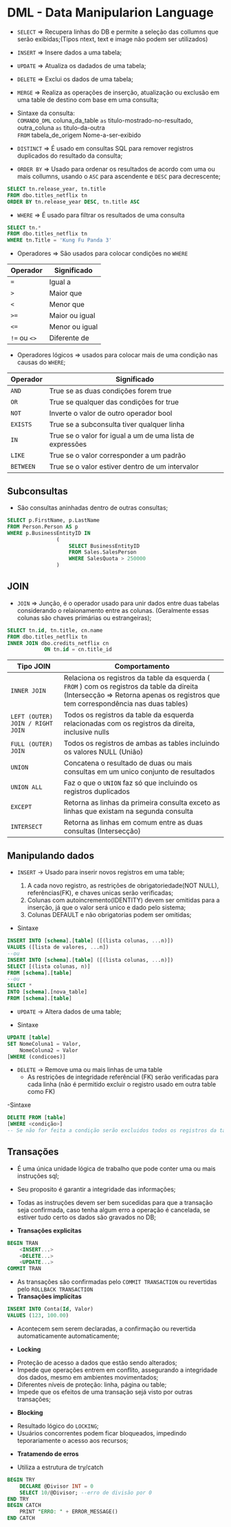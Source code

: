 # DML - Data Manipularion Language

- `SELECT` => Recupera linhas do DB e permite a seleção das collumns que serão exibidas;(Tipos ntext, text e image não podem ser utilizados)
- `INSERT` => Insere dados a uma tabela;
- `UPDATE` => Atualiza os dadados de uma tabela;
- `DELETE` => Exclui os dados de uma tabela;
- `MERGE` => Realiza as operações de inserção, atualização ou exclusão em uma table de destino com base em uma consulta;  
- Sintaxe da consulta:  
`COMANDO_DML` coluna_da_table `as` titulo-mostrado-no-resultado,  
                outra_coluna `as` titulo-da-outra  
`FROM` tabela_de_origem Nome-a-ser-exibido

- `DISTINCT` => É usado em consultas SQL para remover registros duplicados do resultado da consulta;
- `ORDER BY` => Usado para ordenar os resultados de acordo com uma ou mais collumns, usando o `ASC` para ascendente e `DESC` para decrescente;

~~~SQL
SELECT tn.release_year, tn.title
FROM dbo.titles_netflix tn
ORDER BY tn.release_year DESC, tn.title ASC
~~~

- `WHERE` => É usado para filtrar os resultados de uma consulta

~~~SQL
SELECT tn.*
FROM dbo.titles_netflix tn
WHERE tn.Title = 'Kung Fu Panda 3'
~~~

- Operadores => São usados para colocar condições no `WHERE`

| Operador | Significado |
| --- | --- |
| `=` | Igual a |
| `>` | Maior que |
| `<` | Menor que |
| `>=` | Maior ou igual |
| `<=` | Menor ou igual |
| `!=` ou `<>` | Diferente de |

- Operadores lógicos => usados para colocar mais de uma condição nas causas do `WHERE`;

| Operador | Significado |
| --- | --- |
| `AND` | True se as duas condições forem true |
| `OR` | True se qualquer das condições for true |
| `NOT` | Inverte o valor de outro operador bool |
| `EXISTS` | True se a subconsulta tiver qualquer linha |
| `IN` | True se o valor for igual a um de uma lista de expressões |
| `LIKE` | True se o valor corresponder a um padrão |
| `BETWEEN` | True se o valor estiver dentro de um intervalor |

## Subconsultas

- São consultas aninhadas dentro de outras consultas;

~~~SQL
SELECT p.FirstName, p.LastName
FROM Person.Person AS p
WHERE p.BusinessEntityID IN
                (
                    SELECT BusinessEntityID
                    FROM Sales.SalesPerson
                    WHERE SalesQuota > 250000
                )
~~~

## JOIN

- `JOIN` => Junção, é o operador usado para unir dados entre duas tabelas considerando o relaionamento entre as colunas. (Geralmente essas colunas são chaves primárias ou estrangeiras);

~~~SQL
SELECT tn.id, tn.title, cn.name
FROM dbo.titles_netflix tn
INNER JOIN dbo.credits_netflix cn
            ON tn.id = cn.title_id
~~~

| Tipo JOIN | Comportamento |
| --- | --- |
| `INNER JOIN` | Relaciona os registros da table da esquerda ( `FROM` ) com os registros da table da direita (Intersecção => Retorna apenas os registros que tem correspondência nas duas tables)  |
| `LEFT (OUTER) JOIN / RIGHT JOIN` | Todos os registros da table da esquerda relacionadas com os registros da direita, inclusive nulls |
| `FULL (OUTER) JOIN` | Todos os registros de ambas as tables incluindo os valores NULL (União) |
| `UNION` | Concatena o resultado de duas ou mais consultas em um unico conjunto de resultados |
| `UNION ALL` | Faz o que o `UNION` faz só que incluindo os registros duplicados |
| `EXCEPT` | Retorna as linhas da primeira consulta exceto as linhas que existam na segunda consulta|
| `INTERSECT` | Retorna as linhas em comum entre as duas consultas (Intersecção) |

## Manipulando dados

 - `INSERT` -> Usado para inserir novos registros em uma table;
    1. A cada novo registro, as restrições de obrigatoriedade(NOT NULL), referências(FK), e chaves unicas serão verificadas;
    2. Colunas com autoincremento(IDENTITY) devem ser omitidas para a inserção, já que o valor será unico e dado pelo sistema;
    3. Colunas DEFAULT e não obrigatorias podem ser omitidas;

- Sintaxe
~~~SQL
INSERT INTO [schema].[table] ([(lista colunas, ...n)])
VALUES ([lista de valores, ...n])
--ou
INSERT INTO [schema].[table] ([(lista colunas, ...n)])
SELECT [(lista colunas, n)]
FROM [schema].[table]
--ou
SELECT *
INTO [schema].[nova_table]
FROM [schema].[table]
~~~

- `UPDATE` -> Altera dados de uma table;

- Sintaxe
~~~SQL
UPDATE [table]
SET NomeColuna1 = Valor,
    NomeColuna2 = Valor
[WHERE (condicoes)]
~~~

- `DELETE` -> Remove uma ou mais linhas de uma table
    - As restrições de integridade referêncial (FK) serão verificadas para cada linha (não é permitido excluir o registro usado em outra table como FK)

-Sintaxe
~~~SQL
DELETE FROM [table]
[WHERE <condição>]
-- Se não for feita a condição serão excluidos todos os registros da table
~~~

## Transações
- É uma única unidade lógica de trabalho que pode conter uma ou mais instruções sql;
- Seu proposito é garantir a integridade das informações;
- Todas as instruções devem ser bem sucedidas para que a transação seja confirmada, caso tenha algum erro a operação é cancelada, se estiver tudo certo os dados são gravados no DB;

- **Transações explicitas**  
~~~SQL
BEGIN TRAN
    <INSERT...>
    <DELETE...>
    <UPDATE...>
COMMIT TRAN
~~~
- As transações são confirmadas pelo `COMMIT TRANSACTION` ou revertidas pelo `ROLLBACK TRANSACTION`
- **Transações implícitas**
~~~SQL
INSERT INTO Conta(Id, Valor)
VALUES (123, 100.00)
~~~
- Acontecem sem serem declaradas, a confirmação ou revertida automaticamente automaticamente;

* **Locking**
- Proteção de acesso a dados que estão sendo alterados;
- Impede que operações entrem em conflito, assegurando a integridade dos dados, mesmo em ambientes movimentados;
- Diferentes níveis de proteção: linha, página ou table;
- Impede que os efeitos de uma transação sejá visto por outras transações;
* **Blocking**
- Resultado lógico do `LOCKING`;
- Usuários concorrentes podem ficar bloqueados, impedindo teporariamente o acesso aos recursos;

* **Tratamendo de erros**
- Utiliza a estrutura de try/catch
~~~SQL
BEGIN TRY
    DECLARE @Divisor INT = 0
    SELECT 10/@Divisor; --erro de divisão por 0
END TRY
BEGIN CATCH
    PRINT "ERRO: " + ERROR_MESSAGE()
END CATCH
~~~
